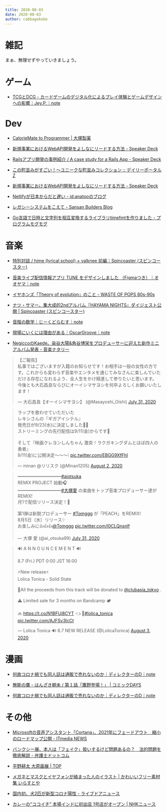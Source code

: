 ```yaml
---
title: 2020-08-03
date: 2020-08-03
author: cabbagekobe
---
```



雑記
==========================

まぁ、無理せずやっていきましょう。

ゲーム
==========================

+ [TCGとDCG - カードゲームのデジタル化によるプレイ体験とゲームデザインへの影響｜Jey.P.｜note](https://note.com/jey_p/n/nacdc8413edf5)



Dev
==========================

+ [CalorieMate to Programmer \| 大塚製薬](https://www.otsuka.co.jp/cmt/to_programmer/)

+ [新規事業におけるWebAPI開発をよしなにリードする方法 - Speaker Deck](https://speakerdeck.com/shibadog1121/xin-gui-shi-ye-niokeruwebapikai-fa-woyosinaniridosurufang-fa)

+ [Railsアプリ開発の事例紹介 / A case study for a Rails App - Speaker Deck](https://speakerdeck.com/sinsoku/a-case-study-for-a-rails-app)

+ [この町並みがすごい！～ユニークな町並みコレクション :: デイリーポータルZ](https://dailyportalz.jp/kiji/unique_view_of_street)

+ [新規事業におけるWebAPI開発をよしなにリードする方法 - Speaker Deck](https://speakerdeck.com/shibadog1121/xin-gui-shi-ye-niokeruwebapikai-fa-woyosinaniridosurufang-fa)

+ [Netlifyが日本からだと遅い - id:anatooのブログ](https://blog.anatoo.jp/2020-08-03)

+ [レガシーシステムをこえて - Sansan Builders Blog](https://buildersbox.corp-sansan.com/entry/2020/08/03/110000)

+ [Go言語で日時と文字列を相互変換するライブラリtimefmtを作りました - プログラムモグモグ](https://itchyny.hatenablog.com/entry/2020/08/03/100000)




音楽
==========================

+ [特別対談 / hime (lyrical school) × valknee 前編｜Spincoaster (スピンコースター)](https://spincoaster.com/crosstalk-hime-from-lyrical-school-x-valknee-vol-1)

+ [音楽ライブ配信情報アプリ TUNE をデザインしました （Figmaつき）｜オオヤマ｜note](https://note.com/xhirosisx/n/n3b94b426382a)

+ [イヤホンズ「Theory of evolution」のこと - WASTE OF POPS 80s-90s](https://www.wasteofpops.com/entry/2020/08/02/000000)

+ [ナツ・サマー、集大成的2ndアルバム『HAYAMA NIGHTS』ダイジェスト公開 \| Spincoaster (スピンコースター)](https://spincoaster.com/news/natsu-summer-share-2nd-album-hayama-nights-digest)

+ [音階の数学｜じーくどらむす｜note](https://note.com/geekdrums/n/nfa5f24b40069)

+ [現場にいくには理由がある｜OscarGroove｜note](https://note.com/oscargroove/n/nf5eaa6cea2f6)

+ [NegiccoのKaede、染谷大陽&角谷博栄をプロデューサーに迎えた新作ミニアルバム発表 - 音楽ナタリー](https://natalie.mu/music/news/390330)

<blockquote class="twitter-tweet"><p lang="ja" dir="ltr">【ご報告】<br>私事ではございますが入籍のお知らせです！お相手は一般の女性の方です。これからも変わらず音楽やエンタメを通じてみなさんに楽しんでいただける存在になれるよう、全人生をかけ精進して参りたいと思います。<br>今後とも大石昌良ならびにオーイシマサヨシを何卒よろしくお願いいたします！</p>&mdash; 大石昌良【オーイシマサヨシ】 (@Masayoshi_Oishi) <a href="https://twitter.com/Masayoshi_Oishi/status/1289033047203930112?ref_src=twsrc%5Etfw">July 31, 2020</a></blockquote> <script async src="https://platform.twitter.com/widgets.js" charset="utf-8"></script>

<blockquote class="twitter-tweet"><p lang="ja" dir="ltr">ラップを歌わせていただいた<br>レキシさんの『ギガアイシテル』<br>発売日が9/23(水)に決定しました🐰🐸<br>ストリーミングの先行配信は9/11(金)からです🌾<br><br>そして『映画クレヨンしんちゃん 激突！ラクガキングダムとほぼ四人の勇者』<br>9/11(金)に公開決定〜〜〜❕ <a href="https://t.co/EBGG9XfFhI">pic.twitter.com/EBGG9XfFhI</a></p>&mdash; minan @リリスク (@Minan1205) <a href="https://twitter.com/Minan1205/status/1289888813460811776?ref_src=twsrc%5Etfw">August 2, 2020</a></blockquote> <script async src="https://platform.twitter.com/widgets.js" charset="utf-8"></script>

<blockquote class="twitter-tweet"><p lang="ja" dir="ltr">━━━━━━━━━━<a href="https://twitter.com/hashtag/aiotsuka?src=hash&amp;ref_src=twsrc%5Etfw">#aiotsuka</a> <br>REMIX PROJECT 始動🎧<br>━━━━━━━━━━<a href="https://twitter.com/hashtag/%E5%A4%A7%E5%A1%9A%E6%84%9B?src=hash&amp;ref_src=twsrc%5Etfw">#大塚愛</a> の楽曲をトップ音楽プロデューサー達がREMIX! <br>月1で配信リリース決定！🙌<br> <br>第1弾は新鋭プロデューサー <a href="https://twitter.com/hashtag/Tomggg?src=hash&amp;ref_src=twsrc%5Etfw">#Tomggg</a> が「PEACH」をREMIX!<br>8月5日（水）リリース✨<br>お楽しみに👍👍👍<a href="https://twitter.com/Tomggg?ref_src=twsrc%5Etfw">@Tomggg</a> <a href="https://t.co/l0CLQnsnlf">pic.twitter.com/l0CLQnsnlf</a></p>&mdash; 大塚 愛 (@ai_otsuka99) <a href="https://twitter.com/ai_otsuka99/status/1289154037384802305?ref_src=twsrc%5Etfw">July 31, 2020</a></blockquote> <script async src="https://platform.twitter.com/widgets.js" charset="utf-8"></script>

<blockquote class="twitter-tweet"><p lang="en" dir="ltr">🔊 A N N O U N C E M E N T 🔊<br><br>8.7 (Fri.) PDT 0:00 JST 16:00<br><br>⚡️New release⚡️<br>Lolica Tonica - Solid State<br><br>💝All the proceeds from this track will be donated to <a href="https://twitter.com/clubasia_tokyo?ref_src=twsrc%5Etfw">@clubasia_tokyo</a> .<br><br>⚠️ Limited sale for 3 months on Bandcamp 🏕<br><br>🔜 <a href="https://t.co/N1BFUi8CYT">https://t.co/N1BFUi8CYT</a> 👈 👀<a href="https://twitter.com/hashtag/lolica_tonica?src=hash&amp;ref_src=twsrc%5Etfw">#lolica_tonica</a> <a href="https://t.co/AJFSv3lcCt">pic.twitter.com/AJFSv3lcCt</a></p>&mdash; Lolica Tonica 🔊 8.7 NEW RELEASE (@LolicaTonica) <a href="https://twitter.com/LolicaTonica/status/1290225954640470017?ref_src=twsrc%5Etfw">August 3, 2020</a></blockquote> <script async src="https://platform.twitter.com/widgets.js" charset="utf-8"></script>



漫画
==========================

+ [何故コロナ禍でも同人誌は通販で売れないのか｜ディレクターのD｜note](https://note.com/director_d/n/nb3d10ebd2ba3)

+ [無能の鷹 - はんざき朝未 / 第１話「鷹野登場！」 \| コミックDAYS](https://comic-days.com/episode/10834108156680395853)

+ [何故コロナ禍でも同人誌は通販で売れないのか｜ディレクターのD｜note](https://note.com/director_d/n/nb3d10ebd2ba3)



その他
==========================

+ [Microsoftの音声アシスタント「Cortana」、2021年にフェードアウト　縮小のロードマップ公開 - ITmedia NEWS](https://www.itmedia.co.jp/news/articles/2008/03/news101.html)

+ [バンクシー展、本人は「フェイク」扱いするけど問題あるの？　法的問題を徹底解説 - 弁護士ドットコム](https://www.bengo4.com/c_23/n_10558/)

+ [平野耕太 大原画展 \| TOP](http://hiranokohta.gengaten.com)

+ [メガネとマスクとイヤフォンが絡まった人のイラスト \| かわいいフリー素材集 いらすとや](https://www.irasutoya.com/2020/08/blog-post_75.html)

+ [国内初、犬2匹が新型コロナ陽性 - ライブドアニュース](https://news.livedoor.com/article/detail/18677277/)

+ [カレーの“ココイチ” 本場インドに初出店 1号店がオープン \| NHKニュース](https://www3.nhk.or.jp/news/html/20200803/k10012548851000.html)

